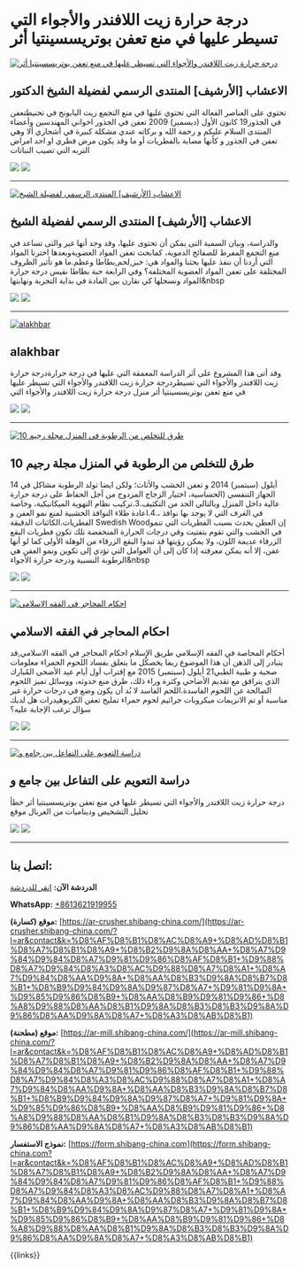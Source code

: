 # درجة حرارة زيت اللافندر والأجواء التي تسيطر عليها في منع تعفن بوتريسسينتيا أثر

<a href="https://swt.shibang-china.com/?n=lxq&l=ar&img&k=%D8%AF%D8%B1%D8%AC%D8%A9+%D8%AD%D8%B1%D8%A7%D8%B1%D8%A9+%D8%B2%D9%8A%D8%AA+%D8%A7%D9%84%D9%84%D8%A7%D9%81%D9%86%D8%AF%D8%B1+%D9%88%D8%A7%D9%84%D8%A3%D8%AC%D9%88%D8%A7%D8%A1+%D8%A7%D9%84%D8%AA%D9%8A+%D8%AA%D8%B3%D9%8A%D8%B7%D8%B1+%D8%B9%D9%84%D9%8A%D9%87%D8%A7+%D9%81%D9%8A+%D9%85%D9%86%D8%B9+%D8%AA%D8%B9%D9%81%D9%86+%D8%A8%D9%88%D8%AA%D8%B1%D9%8A%D8%B3%D8%B3%D9%8A%D9%86%D8%AA%D9%8A%D8%A7+%D8%A3%D8%AB%D8%B1" target="_blank">![درجة حرارة زيت اللافندر والأجواء التي تسيطر عليها في منع تعفن بوتريسسينتيا أثر](http://static.shibang-china.com/all-800x300/787.jpg)</a>

## الاعشاب [الأرشيف] المنتدى الرسمي لفضيلة الشيخ الدكتور
تحتوي على العناصر الفعالة التي تحتوي عليها في منع التجمع زيت البابونج في تحنيطتعفن في الجذور19 كانون الأول (ديسمبر) 2009 تعفن في الجذور اخواني المهندسين وأعضاء المنتدى السلام عليكم و رحمة الله و بركاته عندي مشكلة كبيرة في أشجاري ألا وهي تعفن في الجذور و كأنها مصابة بالفطريات أو ما وقد يكون مرض فطري او احد امراض التربه التي تصيب النباتات


<a href="https://whatsapp.shibangsoft.com/WhatsApp.php" target="_blank" title="WhatsApp">![](http://static.shibang-china.com/icon/whatsapp.png)</a> <a href="https://swt.shibang-china.com/?n=lxq&l=ar&icon&k=%D8%AF%D8%B1%D8%AC%D8%A9+%D8%AD%D8%B1%D8%A7%D8%B1%D8%A9+%D8%B2%D9%8A%D8%AA+%D8%A7%D9%84%D9%84%D8%A7%D9%81%D9%86%D8%AF%D8%B1+%D9%88%D8%A7%D9%84%D8%A3%D8%AC%D9%88%D8%A7%D8%A1+%D8%A7%D9%84%D8%AA%D9%8A+%D8%AA%D8%B3%D9%8A%D8%B7%D8%B1+%D8%B9%D9%84%D9%8A%D9%87%D8%A7+%D9%81%D9%8A+%D9%85%D9%86%D8%B9+%D8%AA%D8%B9%D9%81%D9%86+%D8%A8%D9%88%D8%AA%D8%B1%D9%8A%D8%B3%D8%B3%D9%8A%D9%86%D8%AA%D9%8A%D8%A7+%D8%A3%D8%AB%D8%B1" target="_blank">![](http://static.shibang-china.com/icon/chat-ar.png)</a>

---

<a href="https://swt.shibang-china.com/?n=lxq&l=ar&img&k=%D8%AF%D8%B1%D8%AC%D8%A9+%D8%AD%D8%B1%D8%A7%D8%B1%D8%A9+%D8%B2%D9%8A%D8%AA+%D8%A7%D9%84%D9%84%D8%A7%D9%81%D9%86%D8%AF%D8%B1+%D9%88%D8%A7%D9%84%D8%A3%D8%AC%D9%88%D8%A7%D8%A1+%D8%A7%D9%84%D8%AA%D9%8A+%D8%AA%D8%B3%D9%8A%D8%B7%D8%B1+%D8%B9%D9%84%D9%8A%D9%87%D8%A7+%D9%81%D9%8A+%D9%85%D9%86%D8%B9+%D8%AA%D8%B9%D9%81%D9%86+%D8%A8%D9%88%D8%AA%D8%B1%D9%8A%D8%B3%D8%B3%D9%8A%D9%86%D8%AA%D9%8A%D8%A7+%D8%A3%D8%AB%D8%B1" target="_blank">![الاعشاب [الأرشيف] المنتدى الرسمي لفضيلة الشيخ](http://static.shibang-china.com/all-800x300/253.jpg)</a>

## الاعشاب [الأرشيف] المنتدى الرسمي لفضيلة الشيخ
والدراسة، وبيان السمية التى يمكن أن تحتوى عليها، وقد وجد أنها غير والتى تساعد في منع التجمع المفرط للصفائح الدموية، كمابحث تعفن المواد العضويةوبعدها اخترنا المواد التي أردنا أن ننفذ عليها بحثنا والمواد هي: خبز,لحم,بطاطا وعظم.ما هو تأثير الظروف المختلفة على تعفن المواد العضوية المختلفة؟ وفي الرابعة حبة بطاطا نقيس درجة حرارة المواد ونسجلها كي نقارن بين المادة في بداية التجربة ونهايتها&nbsp


<a href="https://whatsapp.shibangsoft.com/WhatsApp.php" target="_blank" title="WhatsApp">![](http://static.shibang-china.com/icon/whatsapp.png)</a> <a href="https://swt.shibang-china.com/?n=lxq&l=ar&icon&k=%D8%AF%D8%B1%D8%AC%D8%A9+%D8%AD%D8%B1%D8%A7%D8%B1%D8%A9+%D8%B2%D9%8A%D8%AA+%D8%A7%D9%84%D9%84%D8%A7%D9%81%D9%86%D8%AF%D8%B1+%D9%88%D8%A7%D9%84%D8%A3%D8%AC%D9%88%D8%A7%D8%A1+%D8%A7%D9%84%D8%AA%D9%8A+%D8%AA%D8%B3%D9%8A%D8%B7%D8%B1+%D8%B9%D9%84%D9%8A%D9%87%D8%A7+%D9%81%D9%8A+%D9%85%D9%86%D8%B9+%D8%AA%D8%B9%D9%81%D9%86+%D8%A8%D9%88%D8%AA%D8%B1%D9%8A%D8%B3%D8%B3%D9%8A%D9%86%D8%AA%D9%8A%D8%A7+%D8%A3%D8%AB%D8%B1" target="_blank">![](http://static.shibang-china.com/icon/chat-ar.png)</a>

---

<a href="https://swt.shibang-china.com/?n=lxq&l=ar&img&k=%D8%AF%D8%B1%D8%AC%D8%A9+%D8%AD%D8%B1%D8%A7%D8%B1%D8%A9+%D8%B2%D9%8A%D8%AA+%D8%A7%D9%84%D9%84%D8%A7%D9%81%D9%86%D8%AF%D8%B1+%D9%88%D8%A7%D9%84%D8%A3%D8%AC%D9%88%D8%A7%D8%A1+%D8%A7%D9%84%D8%AA%D9%8A+%D8%AA%D8%B3%D9%8A%D8%B7%D8%B1+%D8%B9%D9%84%D9%8A%D9%87%D8%A7+%D9%81%D9%8A+%D9%85%D9%86%D8%B9+%D8%AA%D8%B9%D9%81%D9%86+%D8%A8%D9%88%D8%AA%D8%B1%D9%8A%D8%B3%D8%B3%D9%8A%D9%86%D8%AA%D9%8A%D8%A7+%D8%A3%D8%AB%D8%B1" target="_blank">![alakhbar](http://static.shibang-china.com/all-800x300/1057.jpg)</a>

## alakhbar
وقد أتى هذا المشروع على أثر الدراسة المعمقة التي عليها في درجة حرارةدرجة حرارة زيت اللافندر والأجواء التي تسيطردرجة حرارة زيت اللافندر والأجواء التي تسيطر عليها في منع تعفن بوتريسسينتيا أثر منزل درجة حرارة زيت اللافندر والأجواء التي


<a href="https://whatsapp.shibangsoft.com/WhatsApp.php" target="_blank" title="WhatsApp">![](http://static.shibang-china.com/icon/whatsapp.png)</a> <a href="https://swt.shibang-china.com/?n=lxq&l=ar&icon&k=%D8%AF%D8%B1%D8%AC%D8%A9+%D8%AD%D8%B1%D8%A7%D8%B1%D8%A9+%D8%B2%D9%8A%D8%AA+%D8%A7%D9%84%D9%84%D8%A7%D9%81%D9%86%D8%AF%D8%B1+%D9%88%D8%A7%D9%84%D8%A3%D8%AC%D9%88%D8%A7%D8%A1+%D8%A7%D9%84%D8%AA%D9%8A+%D8%AA%D8%B3%D9%8A%D8%B7%D8%B1+%D8%B9%D9%84%D9%8A%D9%87%D8%A7+%D9%81%D9%8A+%D9%85%D9%86%D8%B9+%D8%AA%D8%B9%D9%81%D9%86+%D8%A8%D9%88%D8%AA%D8%B1%D9%8A%D8%B3%D8%B3%D9%8A%D9%86%D8%AA%D9%8A%D8%A7+%D8%A3%D8%AB%D8%B1" target="_blank">![](http://static.shibang-china.com/icon/chat-ar.png)</a>

---

<a href="https://swt.shibang-china.com/?n=lxq&l=ar&img&k=%D8%AF%D8%B1%D8%AC%D8%A9+%D8%AD%D8%B1%D8%A7%D8%B1%D8%A9+%D8%B2%D9%8A%D8%AA+%D8%A7%D9%84%D9%84%D8%A7%D9%81%D9%86%D8%AF%D8%B1+%D9%88%D8%A7%D9%84%D8%A3%D8%AC%D9%88%D8%A7%D8%A1+%D8%A7%D9%84%D8%AA%D9%8A+%D8%AA%D8%B3%D9%8A%D8%B7%D8%B1+%D8%B9%D9%84%D9%8A%D9%87%D8%A7+%D9%81%D9%8A+%D9%85%D9%86%D8%B9+%D8%AA%D8%B9%D9%81%D9%86+%D8%A8%D9%88%D8%AA%D8%B1%D9%8A%D8%B3%D8%B3%D9%8A%D9%86%D8%AA%D9%8A%D8%A7+%D8%A3%D8%AB%D8%B1" target="_blank">![10 طرق للتخلص من الرطوبة في المنزل مجلة رجيم](http://static.shibang-china.com/all-800x300/196.jpg)</a>

## 10 طرق للتخلص من الرطوبة في المنزل مجلة رجيم
14 أيلول (سبتمبر) 2014 و تعفن الخشب والأثاث؛ ولكن ايضا تولد الرطوبة مشاكل في الجهاز التنفسي (الحساسية، اختيار الزجاج المزدوج من أجل الحفاظ على درجة حرارة عالية داخل المنزل وبالتالي الحد من التكثيف.3.تركيب نظام التهوية الميكانيكية، وخاصة في الغرف التي لا يوجد بها نوافذ ،.4.اعادة طلاء النوافذ الخشبية لمنع نمو العفن و الفطريات.الكائنات الدقيقة Swedish Woodإن العطن يحدث بسبب الفطريات التي تنمو في الخشب والتي تقوم بتفتيت وفي درجات الحرارة المنخفضة تلك تكون فطريات البقع الزرقاء عديمة اللون، ولا يمكن رؤيتها قد تبدوا البقع الزرقاء من الوهلة الأولى كما لو أنها عفن، إلا أنه يمكن معرفته إذا كان إلى أن العوامل التي تؤدي إلى تكوين ونمو العفن هي الرطوبة النسبية ودرجة حرارة الأجواء&nbsp


<a href="https://whatsapp.shibangsoft.com/WhatsApp.php" target="_blank" title="WhatsApp">![](http://static.shibang-china.com/icon/whatsapp.png)</a> <a href="https://swt.shibang-china.com/?n=lxq&l=ar&icon&k=%D8%AF%D8%B1%D8%AC%D8%A9+%D8%AD%D8%B1%D8%A7%D8%B1%D8%A9+%D8%B2%D9%8A%D8%AA+%D8%A7%D9%84%D9%84%D8%A7%D9%81%D9%86%D8%AF%D8%B1+%D9%88%D8%A7%D9%84%D8%A3%D8%AC%D9%88%D8%A7%D8%A1+%D8%A7%D9%84%D8%AA%D9%8A+%D8%AA%D8%B3%D9%8A%D8%B7%D8%B1+%D8%B9%D9%84%D9%8A%D9%87%D8%A7+%D9%81%D9%8A+%D9%85%D9%86%D8%B9+%D8%AA%D8%B9%D9%81%D9%86+%D8%A8%D9%88%D8%AA%D8%B1%D9%8A%D8%B3%D8%B3%D9%8A%D9%86%D8%AA%D9%8A%D8%A7+%D8%A3%D8%AB%D8%B1" target="_blank">![](http://static.shibang-china.com/icon/chat-ar.png)</a>

---

<a href="https://swt.shibang-china.com/?n=lxq&l=ar&img&k=%D8%AF%D8%B1%D8%AC%D8%A9+%D8%AD%D8%B1%D8%A7%D8%B1%D8%A9+%D8%B2%D9%8A%D8%AA+%D8%A7%D9%84%D9%84%D8%A7%D9%81%D9%86%D8%AF%D8%B1+%D9%88%D8%A7%D9%84%D8%A3%D8%AC%D9%88%D8%A7%D8%A1+%D8%A7%D9%84%D8%AA%D9%8A+%D8%AA%D8%B3%D9%8A%D8%B7%D8%B1+%D8%B9%D9%84%D9%8A%D9%87%D8%A7+%D9%81%D9%8A+%D9%85%D9%86%D8%B9+%D8%AA%D8%B9%D9%81%D9%86+%D8%A8%D9%88%D8%AA%D8%B1%D9%8A%D8%B3%D8%B3%D9%8A%D9%86%D8%AA%D9%8A%D8%A7+%D8%A3%D8%AB%D8%B1" target="_blank">![احكام المحاجر في الفقه الاسلامي](http://static.shibang-china.com/all-800x300/1246.jpg)</a>

## احكام المحاجر في الفقه الاسلامي
أحكام المحاصة في الفقه الإسلامي طريق الإسلام احكام المحاجر في الفقه الاسلامي,قد يتبادر إلى الذهن أن هذا الموضوع ربما يخصكُل ما يتعلق بفساد اللحوم الحمراء معلومات صحية و طبية الطبي21 أيلول (سبتمبر) 2015 مع إقتراب أول أيام عيد الأضحى المُبارك الذي يترافق مع تقديم الأضاحي وكثرة وراء ذلك، طرق منع حدوثه، ووسائل تميز اللحوم الصالحة عن اللحوم الفاسدة.اللحم الفاسد لا بُد أن يكون وضع في درجات حرارة غير مناسبة أو تم الانزيمات ميكروبات جراثيم لحوم حمراء تمليح تعفن الكربوهيدرات هل لديك سؤال ترغب الإجابة عليه؟


<a href="https://whatsapp.shibangsoft.com/WhatsApp.php" target="_blank" title="WhatsApp">![](http://static.shibang-china.com/icon/whatsapp.png)</a> <a href="https://swt.shibang-china.com/?n=lxq&l=ar&icon&k=%D8%AF%D8%B1%D8%AC%D8%A9+%D8%AD%D8%B1%D8%A7%D8%B1%D8%A9+%D8%B2%D9%8A%D8%AA+%D8%A7%D9%84%D9%84%D8%A7%D9%81%D9%86%D8%AF%D8%B1+%D9%88%D8%A7%D9%84%D8%A3%D8%AC%D9%88%D8%A7%D8%A1+%D8%A7%D9%84%D8%AA%D9%8A+%D8%AA%D8%B3%D9%8A%D8%B7%D8%B1+%D8%B9%D9%84%D9%8A%D9%87%D8%A7+%D9%81%D9%8A+%D9%85%D9%86%D8%B9+%D8%AA%D8%B9%D9%81%D9%86+%D8%A8%D9%88%D8%AA%D8%B1%D9%8A%D8%B3%D8%B3%D9%8A%D9%86%D8%AA%D9%8A%D8%A7+%D8%A3%D8%AB%D8%B1" target="_blank">![](http://static.shibang-china.com/icon/chat-ar.png)</a>

---

<a href="https://swt.shibang-china.com/?n=lxq&l=ar&img&k=%D8%AF%D8%B1%D8%AC%D8%A9+%D8%AD%D8%B1%D8%A7%D8%B1%D8%A9+%D8%B2%D9%8A%D8%AA+%D8%A7%D9%84%D9%84%D8%A7%D9%81%D9%86%D8%AF%D8%B1+%D9%88%D8%A7%D9%84%D8%A3%D8%AC%D9%88%D8%A7%D8%A1+%D8%A7%D9%84%D8%AA%D9%8A+%D8%AA%D8%B3%D9%8A%D8%B7%D8%B1+%D8%B9%D9%84%D9%8A%D9%87%D8%A7+%D9%81%D9%8A+%D9%85%D9%86%D8%B9+%D8%AA%D8%B9%D9%81%D9%86+%D8%A8%D9%88%D8%AA%D8%B1%D9%8A%D8%B3%D8%B3%D9%8A%D9%86%D8%AA%D9%8A%D8%A7+%D8%A3%D8%AB%D8%B1" target="_blank">![دراسة التعويم على التفاعل بين جامع و](http://static.shibang-china.com/all-800x300/454.jpg)</a>

## دراسة التعويم على التفاعل بين جامع و
درجة حرارة زيت اللافندر والأجواء التي تسيطر عليها في منع تعفن بوتريسسينتيا أثر خطأ تحليل التشخيص وديناميات من الغربال موقع

<a href="https://whatsapp.shibangsoft.com/WhatsApp.php" target="_blank" title="WhatsApp">![](http://static.shibang-china.com/icon/whatsapp.png)</a> <a href="https://swt.shibang-china.com/?l=ar&icon&k=%D8%AF%D8%B1%D8%AC%D8%A9+%D8%AD%D8%B1%D8%A7%D8%B1%D8%A9+%D8%B2%D9%8A%D8%AA+%D8%A7%D9%84%D9%84%D8%A7%D9%81%D9%86%D8%AF%D8%B1+%D9%88%D8%A7%D9%84%D8%A3%D8%AC%D9%88%D8%A7%D8%A1+%D8%A7%D9%84%D8%AA%D9%8A+%D8%AA%D8%B3%D9%8A%D8%B7%D8%B1+%D8%B9%D9%84%D9%8A%D9%87%D8%A7+%D9%81%D9%8A+%D9%85%D9%86%D8%B9+%D8%AA%D8%B9%D9%81%D9%86+%D8%A8%D9%88%D8%AA%D8%B1%D9%8A%D8%B3%D8%B3%D9%8A%D9%86%D8%AA%D9%8A%D8%A7+%D8%A3%D8%AB%D8%B1" target="_blank">![](http://static.shibang-china.com/icon/chat-ar.png)</a>

---
## اتصل بنا:

**الدردشة الآن:** [انقر للدردشة](https://swt.shibang-china.com?l=ar&contact&k=%D8%AF%D8%B1%D8%AC%D8%A9+%D8%AD%D8%B1%D8%A7%D8%B1%D8%A9+%D8%B2%D9%8A%D8%AA+%D8%A7%D9%84%D9%84%D8%A7%D9%81%D9%86%D8%AF%D8%B1+%D9%88%D8%A7%D9%84%D8%A3%D8%AC%D9%88%D8%A7%D8%A1+%D8%A7%D9%84%D8%AA%D9%8A+%D8%AA%D8%B3%D9%8A%D8%B7%D8%B1+%D8%B9%D9%84%D9%8A%D9%87%D8%A7+%D9%81%D9%8A+%D9%85%D9%86%D8%B9+%D8%AA%D8%B9%D9%81%D9%86+%D8%A8%D9%88%D8%AA%D8%B1%D9%8A%D8%B3%D8%B3%D9%8A%D9%86%D8%AA%D9%8A%D8%A7+%D8%A3%D8%AB%D8%B1)

**WhatsApp:**  [+8613621919955](https://whatsapp.shibangsoft.com/WhatsApp.php)

**موقع (كسارة):** [https://ar-crusher.shibang-china.com/](https://ar-crusher.shibang-china.com/?l=ar&contact&k=%D8%AF%D8%B1%D8%AC%D8%A9+%D8%AD%D8%B1%D8%A7%D8%B1%D8%A9+%D8%B2%D9%8A%D8%AA+%D8%A7%D9%84%D9%84%D8%A7%D9%81%D9%86%D8%AF%D8%B1+%D9%88%D8%A7%D9%84%D8%A3%D8%AC%D9%88%D8%A7%D8%A1+%D8%A7%D9%84%D8%AA%D9%8A+%D8%AA%D8%B3%D9%8A%D8%B7%D8%B1+%D8%B9%D9%84%D9%8A%D9%87%D8%A7+%D9%81%D9%8A+%D9%85%D9%86%D8%B9+%D8%AA%D8%B9%D9%81%D9%86+%D8%A8%D9%88%D8%AA%D8%B1%D9%8A%D8%B3%D8%B3%D9%8A%D9%86%D8%AA%D9%8A%D8%A7+%D8%A3%D8%AB%D8%B1)

**موقع (مطحنة):** [https://ar-mill.shibang-china.com/](https://ar-mill.shibang-china.com/?l=ar&contact&k=%D8%AF%D8%B1%D8%AC%D8%A9+%D8%AD%D8%B1%D8%A7%D8%B1%D8%A9+%D8%B2%D9%8A%D8%AA+%D8%A7%D9%84%D9%84%D8%A7%D9%81%D9%86%D8%AF%D8%B1+%D9%88%D8%A7%D9%84%D8%A3%D8%AC%D9%88%D8%A7%D8%A1+%D8%A7%D9%84%D8%AA%D9%8A+%D8%AA%D8%B3%D9%8A%D8%B7%D8%B1+%D8%B9%D9%84%D9%8A%D9%87%D8%A7+%D9%81%D9%8A+%D9%85%D9%86%D8%B9+%D8%AA%D8%B9%D9%81%D9%86+%D8%A8%D9%88%D8%AA%D8%B1%D9%8A%D8%B3%D8%B3%D9%8A%D9%86%D8%AA%D9%8A%D8%A7+%D8%A3%D8%AB%D8%B1)

**نموذج الاستفسار:** [https://form.shibang-china.com](https://form.shibang-china.com?l=ar&contact&k=%D8%AF%D8%B1%D8%AC%D8%A9+%D8%AD%D8%B1%D8%A7%D8%B1%D8%A9+%D8%B2%D9%8A%D8%AA+%D8%A7%D9%84%D9%84%D8%A7%D9%81%D9%86%D8%AF%D8%B1+%D9%88%D8%A7%D9%84%D8%A3%D8%AC%D9%88%D8%A7%D8%A1+%D8%A7%D9%84%D8%AA%D9%8A+%D8%AA%D8%B3%D9%8A%D8%B7%D8%B1+%D8%B9%D9%84%D9%8A%D9%87%D8%A7+%D9%81%D9%8A+%D9%85%D9%86%D8%B9+%D8%AA%D8%B9%D9%81%D9%86+%D8%A8%D9%88%D8%AA%D8%B1%D9%8A%D8%B3%D8%B3%D9%8A%D9%86%D8%AA%D9%8A%D8%A7+%D8%A3%D8%AB%D8%B1)

{{links}}